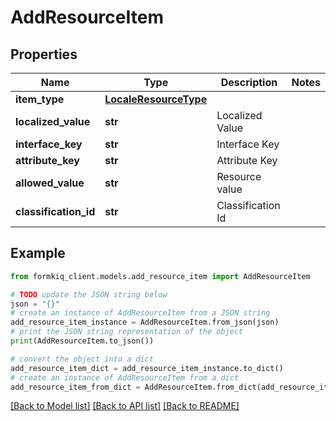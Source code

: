 # AddResourceItem


## Properties

Name | Type | Description | Notes
------------ | ------------- | ------------- | -------------
**item_type** | [**LocaleResourceType**](LocaleResourceType.md) |  | 
**localized_value** | **str** | Localized Value | 
**interface_key** | **str** | Interface Key | 
**attribute_key** | **str** | Attribute Key | 
**allowed_value** | **str** | Resource value | 
**classification_id** | **str** | Classification Id | 

## Example

```python
from formkiq_client.models.add_resource_item import AddResourceItem

# TODO update the JSON string below
json = "{}"
# create an instance of AddResourceItem from a JSON string
add_resource_item_instance = AddResourceItem.from_json(json)
# print the JSON string representation of the object
print(AddResourceItem.to_json())

# convert the object into a dict
add_resource_item_dict = add_resource_item_instance.to_dict()
# create an instance of AddResourceItem from a dict
add_resource_item_from_dict = AddResourceItem.from_dict(add_resource_item_dict)
```
[[Back to Model list]](../README.md#documentation-for-models) [[Back to API list]](../README.md#documentation-for-api-endpoints) [[Back to README]](../README.md)


